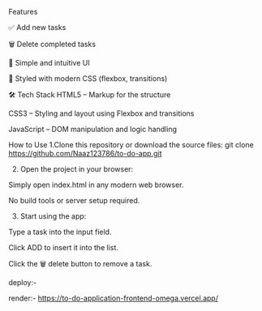 Features

✅ Add new tasks

🗑️ Delete completed tasks

🎯 Simple and intuitive UI

🎨 Styled with modern CSS (flexbox, transitions)

🛠️ Tech Stack
HTML5 – Markup for the structure

CSS3 – Styling and layout using Flexbox and transitions

JavaScript – DOM manipulation and logic handling

How to Use
1.Clone this repository or download the source files:
git clone https://github.com/Naaz123786/to-do-app.git

2. Open the project in your browser:

Simply open index.html in any modern web browser.

No build tools or server setup required.

3. Start using the app:

Type a task into the input field.

Click ADD to insert it into the list.

Click the 🗑️ delete button to remove a task.

deploy:-

render:- https://to-do-application-frontend-omega.vercel.app/
